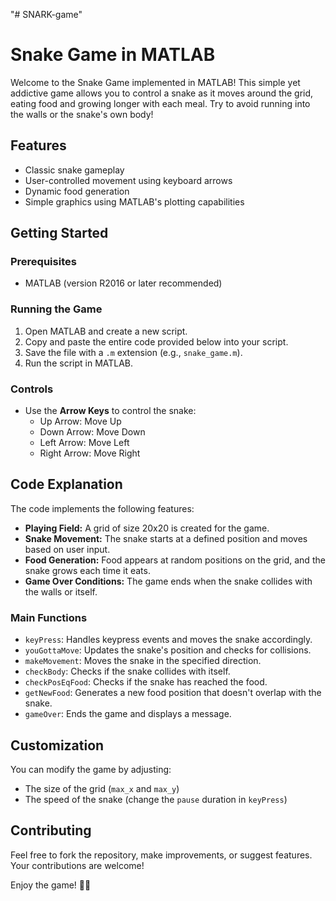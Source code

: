 "# SNARK-game" 
# Snake Game in MATLAB

Welcome to the Snake Game implemented in MATLAB! This simple yet addictive game allows you to control a snake as it moves around the grid, eating food and growing longer with each meal. Try to avoid running into the walls or the snake's own body!

## Features

- Classic snake gameplay
- User-controlled movement using keyboard arrows
- Dynamic food generation
- Simple graphics using MATLAB's plotting capabilities

## Getting Started

### Prerequisites

- MATLAB (version R2016 or later recommended)

### Running the Game

1. Open MATLAB and create a new script.
2. Copy and paste the entire code provided below into your script.
3. Save the file with a `.m` extension (e.g., `snake_game.m`).
4. Run the script in MATLAB.

### Controls

- Use the **Arrow Keys** to control the snake:
  - Up Arrow: Move Up
  - Down Arrow: Move Down
  - Left Arrow: Move Left
  - Right Arrow: Move Right

## Code Explanation

The code implements the following features:

- **Playing Field:** A grid of size 20x20 is created for the game.
- **Snake Movement:** The snake starts at a defined position and moves based on user input.
- **Food Generation:** Food appears at random positions on the grid, and the snake grows each time it eats.
- **Game Over Conditions:** The game ends when the snake collides with the walls or itself.

### Main Functions

- `keyPress`: Handles keypress events and moves the snake accordingly.
- `youGottaMove`: Updates the snake's position and checks for collisions.
- `makeMovement`: Moves the snake in the specified direction.
- `checkBody`: Checks if the snake collides with itself.
- `checkPosEqFood`: Checks if the snake has reached the food.
- `getNewFood`: Generates a new food position that doesn't overlap with the snake.
- `gameOver`: Ends the game and displays a message.

## Customization

You can modify the game by adjusting:
- The size of the grid (`max_x` and `max_y`)
- The speed of the snake (change the `pause` duration in `keyPress`)

## Contributing

Feel free to fork the repository, make improvements, or suggest features. Your contributions are welcome!


Enjoy the game! 🍏🐍 
